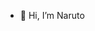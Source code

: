 - 👋 Hi, I’m Naruto

<!---
Naruto1709/Naruto1709 is a ✨ special ✨ repository because its `README.md` (this file) appears on your GitHub profile.
You can click the Preview link to take a look at your changes.
--->
